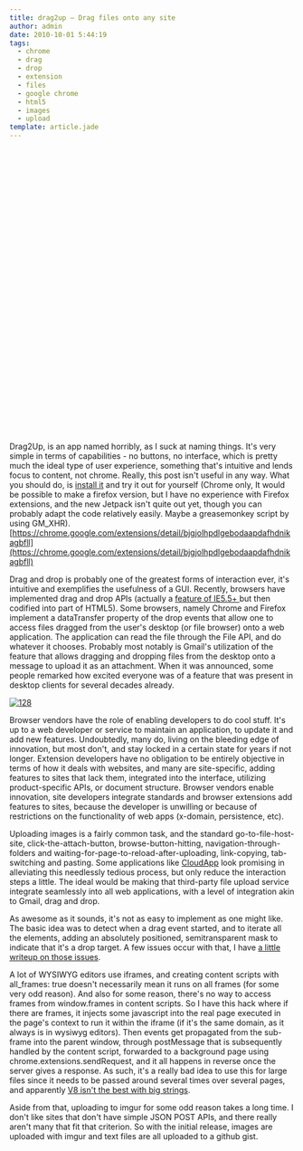 ```yaml
---
title: drag2up – Drag files onto any site
author: admin
date: 2010-10-01 5:44:19
tags: 
  - chrome
  - drag
  - drop
  - extension
  - files
  - google chrome
  - html5
  - images
  - upload
template: article.jade
---
```


<object classid="clsid:d27cdb6e-ae6d-11cf-96b8-444553540000" width="640" height="505" codebase="http://download.macromedia.com/pub/shockwave/cabs/flash/swflash.cab#version=6,0,40,0"><param name="allowFullScreen" value="true" /><param name="allowscriptaccess" value="always" /><param name="src" value="http://www.youtube.com/v/TQJppLl_r8w?fs=1&amp;hl=en_US&amp;hd=1" /><param name="allowfullscreen" value="true" /><embed type="application/x-shockwave-flash" width="640" height="505" src="http://www.youtube.com/v/TQJppLl_r8w?fs=1&amp;hl=en_US&amp;hd=1" allowscriptaccess="always" allowfullscreen="true"></embed></object>

Drag2Up, is an app named horribly, as I suck at naming things. It's very simple in terms of capabilities - no buttons, no interface, which is pretty much the ideal type of user experience, something that's intuitive and lends focus to content, not chrome. Really, this post isn't useful in any way. What you should do, is [install it](https://chrome.google.com/extensions/detail/bjgjolhpdlgebodaapdafhdnikagbfll) and try it out for yourself (Chrome only, It would be possible to make a firefox version, but I have no experience with Firefox extensions, and the new Jetpack isn't quite out yet, though you can probably adapt the code relatively easily. Maybe a greasemonkey script by using GM_XHR). [https://chrome.google.com/extensions/detail/bjgjolhpdlgebodaapdafhdnikagbfll](https://chrome.google.com/extensions/detail/bjgjolhpdlgebodaapdafhdnikagbfll)

Drag and drop is probably one of the greatest forms of interaction ever, it's intuitive and exemplifies the usefulness of a GUI. Recently, browsers have implemented drag and drop APIs (actually a [feature of IE5.5+ ](http://www.quirksmode.org/blog/archives/2009/09/the_html5_drag.html)but then codified into part of HTML5). Some browsers, namely Chrome and Firefox implement a dataTransfer property of the drop events that allow one to access files dragged from the user's desktop (or file browser) onto a web application. The application can read the file through the File API, and do whatever it chooses. Probably most notably is Gmail's utilization of the feature that allows dragging and dropping files from the desktop onto a message to upload it as an attachment. When it was announced, some people remarked how excited everyone was of a feature that was present in desktop clients for several decades already.

[![](128.png "128")](128.png)

Browser vendors have the role of enabling developers to do cool stuff. It's up to a web developer or service to maintain an application, to update it and add new features. Undoubtedly, many do, living on the bleeding edge of innovation, but most don't, and stay locked in a certain state for years if not longer. Extension developers have no obligation to be entirely objective in terms of how it deals with websites, and many are site-specific, adding features to sites that lack them, integrated into the interface, utilizing product-specific APIs, or document structure. Browser vendors enable innovation, site developers integrate standards and browser extensions add features to sites, because the developer is unwilling or because of restrictions on the functionality of web apps (x-domain, persistence, etc).

Uploading images is a fairly common task, and the standard go-to-file-host-site, click-the-attach-button, browse-button-hitting, navigation-through-folders and waiting-for-page-to-reload-after-uploading, link-copying, tab-switching and pasting. Some applications like [CloudApp](http://www.getcloudapp.com/) look promising in alleviating this needlessly tedious process, but only reduce the interaction steps a little. The ideal would be making that third-party file upload service integrate seamlessly into all web applications, with a level of integration akin to Gmail, drag and drop.

As awesome as it sounds, it's not as easy to implement as one might like. The basic idea was to detect when a drag event started, and to iterate all the elements, adding an absolutely positioned, semitransparent mask to indicate that it's a drop target. A few issues occur with that, I have [a little writeup on those issues](2010/10/gmail-style-html5-dragdrop/).

A lot of WYSIWYG editors use iframes, and creating content scripts with all_frames: true doesn't necessarily mean it runs on all frames (for some very odd reason). And also for some reason, there's no way to access frames from window.frames in content scripts. So I have this hack where if there are frames, it injects some javascript into the real page executed in the page's context to run it within the iframe (if it's the same domain, as it always is in wysiwyg editors). Then events get propagated from the sub-frame into the parent window, through postMessage that is subsequently handled by the content script, forwarded to a background page using chrome.extensions.sendRequest, and it all happens in reverse once the server gives a response. As such, it's a really bad idea to use this for large files since it needs to be passed around several times over several pages, and apparently [V8 isn't the best with big strings](http://blog.andrewvc.com/node-js-and-binary-data).

Aside from that, uploading to imgur for some odd reason takes a long time. I don't like sites that don't have simple JSON POST APIs, and there really aren't many that fit that criterion. So with the initial release, images are uploaded with imgur and text files are all uploaded to a github gist.
